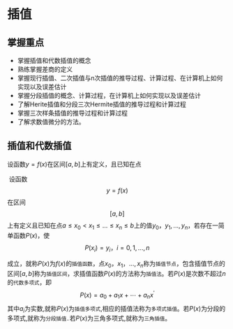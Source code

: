 # 插值

## 掌握重点

-   掌握插值和代数插值的概念
-   熟练掌握差商的定义
-   掌握现行插值、二次插值与n次插值的推导过程、计算过程、在计算机上如何实现以及误差估计
-   掌握分段插值的概念、计算过程，在计算机上如何实现以及误差估计
-   了解Herite插值和分段三次Hermite插值的推导过程和计算过程
-   掌握三次样条插值的推导过程和计算过程
-   了解求数值微分的方法。

## 插值和代数插值

设函数$y = f(x)$在区间$[a, b]$​上有定义，且已知在点



​	设函数$$y=f(x)$$在区间$$[a,b]$$上有定义且已知在点$a≤x_0<x_1≤...≤x_n≤b$上的值$y_0，y_1,...,y_n$，若存在一简单函数$P(x)$，使
$$
P(x_i)=y_i，i=0,1,...,n
$$


成立，就称$P(x)$为$f(x)$的`插值函数`，点$x_0，x_1，...,x_n$称为`插值节点`，包含插值节点的区间$[a,b]$称为`插值区间`，求插值函数$P(x)$的方法称为`插值法`。若$P(x)$是次数不超过$n$的`代数多项式`，即
$$
P(x)=a_0+a_1x+\cdots+a_{n}x^{\prime}
$$
其中$a_i$为实数,就称$P(x)$为`插值多项式`,相应的插值法称为`多项式插值`。若$P(x)$为分段的多项式,就称为`分段插值.`若$P(x)$为三角多项式,就称为`三角插值`。
